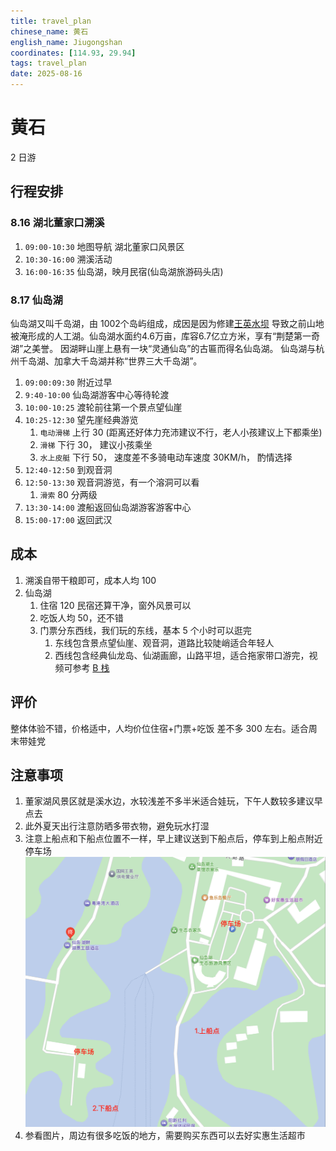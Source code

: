 ```yaml
---
title: travel_plan
chinese_name: 黄石
english_name: Jiugongshan
coordinates: [114.93, 29.94]
tags: travel_plan
date: 2025-08-16
---
```


# 黄石

2 日游

## 行程安排

### 8.16 湖北董家口溯溪

1. `09:00-10:30` 地图导航 湖北董家口风景区
2. `10:30-16:00` 溯溪活动
3. `16:00-16:35` 仙岛湖，映月民宿(仙岛湖旅游码头店)

### 8.17 仙岛湖

仙岛湖又叫千岛湖，由 1002个岛屿组成，成因是因为修建[王英水坝](https://baike.baidu.com/item/%E7%8E%8B%E8%8B%B1%E6%B0%B4%E5%BA%93/2564950) 导致之前山地被淹形成的人工湖。仙岛湖水面约4.6万亩，库容6.7亿立方米，享有“荆楚第一奇湖”之美誉。 因湖畔山崖上悬有一块“灵通仙岛”的古匾而得名仙岛湖。 仙岛湖与杭州千岛湖、加拿大千岛湖并称“世界三大千岛湖”。

1. `09:00:09:30` 附近过早
2. `9:40-10:00` 仙岛湖游客中心等待轮渡
3. `10:00-10:25` 渡轮前往第一个景点望仙崖
4. `10:25-12:30` 望先崖经典游览
   1. `电动滑梯` 上行 30 (距离还好体力充沛建议不行，老人小孩建议上下都乘坐)
   2. `滑梯` 下行 30， 建议小孩乘坐
   3. `水上皮艇` 下行 50， 速度差不多骑电动车速度 30KM/h， 酌情选择
5. `12:40-12:50` 到观音洞
6. `12:50-13:30` 观音洞游览，有一个溶洞可以看
   1. `滑索` 80 分两级
7. `13:30-14:00` 渡船返回仙岛湖游客游客中心
8. `15:00-17:00` 返回武汉

## 成本

1. 溯溪自带干粮即可，成本人均 100
2. 仙岛湖
   1. 住宿 120 民宿还算干净，窗外风景可以
   2. 吃饭人均 50，还不错
   3. 门票分东西线，我们玩的东线，基本 5 个小时可以逛完
      1. 东线包含景点望仙崖、观音洞，道路比较陡峭适合年轻人
      2. 西线包含经典仙龙岛、仙湖画廊，山路平坦，适合拖家带口游完，视频可参考 [B 栈](https://www.bilibili.com/video/BV1oP411m7o8/?vd_source=ffdd116a30e16e879ae367f41953bcd0)

## 评价

整体体验不错，价格适中，人均价位住宿+门票+吃饭 差不多 300 左右。适合周末带娃党

## 注意事项

1. 董家湖风景区就是溪水边，水较浅差不多半米适合娃玩，下午人数较多建议早点去
2. 此外夏天出行注意防晒多带衣物，避免玩水打湿
3. 注意上船点和下船点位置不一样，早上建议送到下船点后，停车到上船点附近停车场
   ![](./plan.png)
4. 参看图片，周边有很多吃饭的地方，需要购买东西可以去好实惠生活超市
